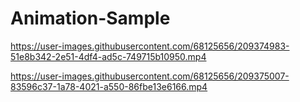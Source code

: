 # Animation-Sample

https://user-images.githubusercontent.com/68125656/209374983-51e8b342-2e51-4df4-ad5c-749715b10950.mp4



https://user-images.githubusercontent.com/68125656/209375007-83596c37-1a78-4021-a550-86fbe13e6166.mp4

